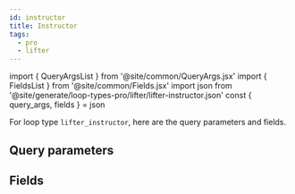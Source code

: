 ```yaml
---
id: instructor
title: Instructor
tags:
  - pro
  - lifter
---
```

import { QueryArgsList } from '@site/common/QueryArgs.jsx'
import { FieldsList } from '@site/common/Fields.jsx'
import json from '@site/generate/loop-types-pro/lifter/lifter-instructor.json'
const { query_args, fields } = json

For loop type `lifter_instructor`, here are the query parameters and fields.

## Query parameters

<QueryArgsList args={query_args} />

## Fields

<FieldsList fields={fields} />
